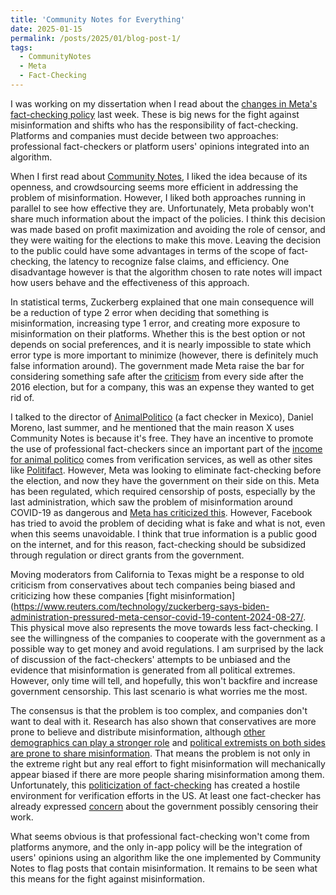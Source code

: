 ```yaml
---
title: 'Community Notes for Everything'
date: 2025-01-15
permalink: /posts/2025/01/blog-post-1/
tags:
  - CommunityNotes
  - Meta
  - Fact-Checking
---
```


I was working on my dissertation when I read about the [changes in Meta's fact-checking policy](https://about.fb.com/news/2025/01/meta-more-speech-fewer-mistakes/) last week. 
These is big news for the fight against misinformation and shifts who has the responsibility of fact-checking. Platforms and companies must decide between two approaches: professional fact-checkers or platform users' opinions integrated into an algorithm. 

When I first read about [Community Notes](https://help.x.com/en/using-x/community-notes), I liked the idea because of its openness, and crowdsourcing seems more efficient in addressing the problem of misinformation. However, I liked both approaches running in parallel to see how effective they are. 
Unfortunately, Meta probably won't share much information about the impact of the policies. I think this decision was made based on profit maximization and avoiding the role of censor, and they were waiting for the elections to make this move. Leaving the decision to the public could have some advantages in terms of the scope of fact-checking, the latency to recognize false claims, and efficiency. One disadvantage however is that the algorithm chosen to rate notes will impact how users behave and the effectiveness of this approach.

In statistical terms, Zuckerberg explained that one main consequence will be a reduction of type 2 error when deciding that something is misinformation, increasing type 1 error, and creating more exposure to misinformation on their platforms. 
Whether this is the best option or not depends on social preferences, and it is nearly impossible to state which error type is more important to minimize (however, there is definitely much false information around). 
The government made Meta raise the bar for considering something safe after the [criticism](https://www.wired.com/story/inside-facebook-mark-zuckerberg-2-years-of-hell/) from every side after the 2016 election, but for a company, this was an expense they wanted to get rid of. 

I talked to the director of [AnimalPolitico](https://animalpolitico.com/) (a fact checker in Mexico), Daniel Moreno, last summer, and he mentioned that the main reason X uses Community Notes is because it's free. They have an incentive to promote the use of professional fact-checkers since an important part of the [income for animal politico](https://animalpolitico.com/quienes-somos) comes from verification services, as well as other sites like [Politifact](https://www.politifact.com/who-pays-for-politifact/). 
However, Meta was looking to eliminate fact-checking before the election, and now they have the government on their side on this. Meta has been regulated, which required censorship of posts, especially by the last administration, which saw the problem of misinformation around COVID-19 as dangerous and [Meta has criticized this](https://www.reuters.com/technology/zuckerberg-says-biden-administration-pressured-meta-censor-covid-19-content-2024-08-27/). However, Facebook has tried to avoid the problem of deciding what is fake and what is not, even when this seems unavoidable.
I think that true information is a public good on the internet, and for this reason, fact-checking should be subsidized through regulation or direct grants from the government. 

Moving moderators from California to Texas might be a response to old criticism from conservatives about tech companies being biased and criticizing how these companies [fight misinformation](https://www.reuters.com/technology/zuckerberg-says-biden-administration-pressured-meta-censor-covid-19-content-2024-08-27/. This physical move also represents the move towards less fact-checking. I see the willingness of the companies to cooperate with the government as a possible way to get money and avoid regulations. 
I am surprised by the lack of discussion of the fact-checkers' attempts to be unbiased and the evidence that misinformation is generated from all political extremes. 
However, only time will tell, and hopefully, this won't backfire and increase government censorship. This last scenario is what worries me the most. 

The consensus is that the problem is too complex, and companies don't want to deal with it. Research has also shown that conservatives are more prone to believe and distribute misinformation, although [other demographics can play a stronger role](https://www.sciencedirect.com/science/article/pii/S0747563224001390) and [political extremists on both sides are prone to share misinformation](https://www.nyu.edu/about/news-publications/news/2024/september/online-misinformation-most-likely-to-be-believed-by-ideological-.html). 
That means the problem is not only in the extreme right but any real effort to fight misinformation will mechanically appear biased if there are more people sharing misinformation among them. Unfortunately, this [politicization of fact-checking](https://www.washingtonpost.com/politics/2025/01/10/meta-fact-checking-politics-trump/) has created a hostile environment for verification efforts in the US. At least one fact-checker has already expressed [concern](https://www.politico.com/news/magazine/2025/01/05/newsguard-trump-fcc-ftc-00196285?utm_source=substack&utm_medium=email) about the government possibly censoring their work.

What seems obvious is that professional fact-checking won't come from platforms anymore, and the only in-app policy will be the integration of users' opinions using an algorithm like the one implemented by Community Notes to flag posts that contain misinformation. 
It remains to be seen what this means for the fight against misinformation.
